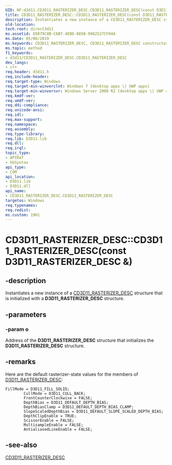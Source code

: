```yaml
---
UID: NF:d3d11.CD3D11_RASTERIZER_DESC.CD3D11_RASTERIZER_DESC(const D3D11_RASTERIZER_DESC &)
title: CD3D11_RASTERIZER_DESC::CD3D11_RASTERIZER_DESC(const D3D11_RASTERIZER_DESC &) (d3d11.h)
description: Instantiates a new instance of a CD3D11_RASTERIZER_DESC structure that is initialized with a D3D11_RASTERIZER_DESC structure.
old-location: 
tech.root: direct3d11
ms.assetid: E0079C8B-C6B7-4EBD-885B-9982527CF04A
ms.date: 05/06/2019
ms.keywords: CD3D11_RASTERIZER_DESC, CD3D11_RASTERIZER_DESC constructor [Direct3D 11], CD3D11_RASTERIZER_DESC constructor [Direct3D 11],CD3D11_RASTERIZER_DESC interface, CD3D11_RASTERIZER_DESC interface [Direct3D 11],CD3D11_RASTERIZER_DESC constructor, CD3D11_RASTERIZER_DESC.CD3D11_RASTERIZER_DESC, CD3D11_RASTERIZER_DESC.CD3D11_RASTERIZER_DESC(const D3D11_RASTERIZER_DESC &), CD3D11_RASTERIZER_DESC::CD3D11_RASTERIZER_DESC, CD3D11_RASTERIZER_DESC::CD3D11_RASTERIZER_DESC(CD3D11_DEFAULT), CD3D11_RASTERIZER_DESC::CD3D11_RASTERIZER_DESC(const D3D11_RASTERIZER_DESC &), d3d11/CD3D11_RASTERIZER_DESC::CD3D11_RASTERIZER_DESC, direct3d11.cd3d11_rasterizer_desc_cd3d11_rasterizer_desc_cd3d11_default_
ms.topic: method
f1_keywords:
- d3d11/CD3D11_RASTERIZER_DESC.CD3D11_RASTERIZER_DESC
dev_langs:
- c++
req.header: d3d11.h
req.include-header: 
req.target-type: Windows
req.target-min-winverclnt: Windows 7 [desktop apps \| UWP apps]
req.target-min-winversvr: Windows Server 2008 R2 [desktop apps \| UWP apps]
req.kmdf-ver: 
req.umdf-ver: 
req.ddi-compliance: 
req.unicode-ansi: 
req.idl: 
req.max-support: 
req.namespace: 
req.assembly: 
req.type-library: 
req.lib: D3D11.lib
req.dll: 
req.irql: 
topic_type:
- APIRef
- kbSyntax
api_type:
- COM
api_location:
- D3D11.lib
- D3D11.dll
api_name:
- CD3D11_RASTERIZER_DESC.CD3D11_RASTERIZER_DESC
targetos: Windows
req.typenames: 
req.redist: 
ms.custom: 19H1
---
```


# CD3D11_RASTERIZER_DESC::CD3D11_RASTERIZER_DESC(const D3D11_RASTERIZER_DESC &)

## -description

Instantiates a new instance of a <a href="https://docs.microsoft.com/previous-versions/windows/desktop/legacy/jj151654(v=vs.85)">CD3D11_RASTERIZER_DESC</a>  structure that is initialized with a **D3D11_RASTERIZER_DESC** structure.

## -parameters

### -param o

Address of the **D3D11_RASTERIZER_DESC** structure that initializes the **D3D11_RASTERIZER_DESC** structure.

## -remarks

Here are the default rasterizer-state values for the members of <a href="https://docs.microsoft.com/windows/desktop/api/d3d11/ns-d3d11-d3d11_rasterizer_desc">D3D11_RASTERIZER_DESC</a>:

```
FillMode = D3D11_FILL_SOLID;
        CullMode = D3D11_CULL_BACK;
        FrontCounterClockwise = FALSE;
        DepthBias = D3D11_DEFAULT_DEPTH_BIAS;
        DepthBiasClamp = D3D11_DEFAULT_DEPTH_BIAS_CLAMP;
        SlopeScaledDepthBias = D3D11_DEFAULT_SLOPE_SCALED_DEPTH_BIAS;
        DepthClipEnable = TRUE;
        ScissorEnable = FALSE;
        MultisampleEnable = FALSE;
        AntialiasedLineEnable = FALSE;

```

## -see-also

<a href="https://docs.microsoft.com/previous-versions/windows/desktop/legacy/jj151654(v=vs.85)">CD3D11_RASTERIZER_DESC</a>
